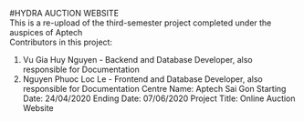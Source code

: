 #HYDRA AUCTION WEBSITE    
This is a  re-upload of the third-semester project completed under the auspices of Aptech    
Contributors in this project:
  1. Vu Gia Huy Nguyen - Backend and Database Developer, also responsible for Documentation
  2. Nguyen Phuoc Loc Le - Frontend and Database Developer, also responsible for Documentation
Centre Name: Aptech Sai Gon
Starting Date: 24/04/2020
Ending Date: 07/06/2020
Project Title: Online Auction Website
